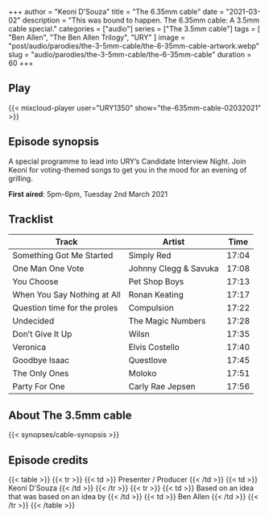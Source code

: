 +++
author = "Keoni D'Souza"
title = "The 6.35mm cable"
date = "2021-03-02"
description = "This was bound to happen. The 6.35mm cable: A 3.5mm cable special."
categories = ["audio"]
series = ["The 3.5mm cable"]
tags = [
    "Ben Allen",
    "The Ben Allen Trilogy",
    "URY"
]
image = "post/audio/parodies/the-3-5mm-cable/the-6-35mm-cable-artwork.webp"
slug = "audio/parodies/the-3-5mm-cable/the-6-35mm-cable"
duration = 60
+++

## Play

{{< mixcloud-player user="URY1350" show="the-635mm-cable-02032021" >}}

## Episode synopsis

A special programme to lead into URY’s Candidate Interview Night. Join Keoni for voting-themed songs to get you in the mood for an evening of grilling.

**First aired**: 5pm-6pm, Tuesday 2nd March 2021

## Tracklist

| Track                        | Artist                | Time  |
|------------------------------|-----------------------|-------|
| Something Got Me Started     | Simply Red            | 17:04 |
| One Man One Vote             | Johnny Clegg & Savuka | 17:08 |
| You Choose                   | Pet Shop Boys         | 17:13 |
| When You Say Nothing at All  | Ronan Keating         | 17:17 |
| Question time for the proles | Compulsion            | 17:22 |
| Undecided                    | The Magic Numbers     | 17:28 |
| Don’t Give It Up             | Wilsn                 | 17:35 |
| Veronica                     | Elvis Costello        | 17:40 |
| Goodbye Isaac                | Questlove             | 17:45 |
| The Only Ones                | Moloko                | 17:51 |
| Party For One                | Carly Rae Jepsen      | 17:56 |

## About The 3.5mm cable

{{< synopses/cable-synopsis >}}

## Episode credits

{{< table >}}
    {{< tr >}}
        {{< td >}}
            Presenter / Producer
        {{< /td >}}
        {{< td >}}
            Keoni D'Souza
        {{< /td >}}
    {{< /tr >}}
    {{< tr >}}
        {{< td >}}
            Based on an idea that was based on an idea by
        {{< /td >}}
        {{< td >}}
            Ben Allen
        {{< /td >}}
    {{< /tr >}}
{{< /table >}}